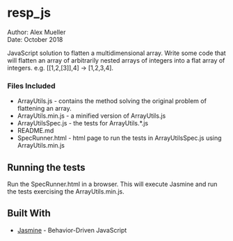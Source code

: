 # resp_js
Author: Alex Mueller  
Date: October 2018
  
JavaScript solution to flatten a multidimensional array. Write some code that will flatten an array of arbitrarily nested arrays of integers into a flat array of integers. e.g. [[1,2,[3]],4] -> [1,2,3,4].

### Files Included

* ArrayUtils.js - contains the method solving the original problem of flattening an array.
* ArrayUtils.min.js - a minified version of ArrayUtils.js
* ArrayUtilsSpec.js - the tests for ArrayUtils.*.js
* README.md
* SpecRunner.html - html page to run the tests in ArrayUtilsSpec.js using ArrayUtils.min.js

## Running the tests

Run the SpecRunner.html in a browser. This will execute Jasmine and run the tests exercising the ArrayUtils.min.js. 

## Built With

* [Jasmine](https://jasmine.github.io/) - Behavior-Driven JavaScript
